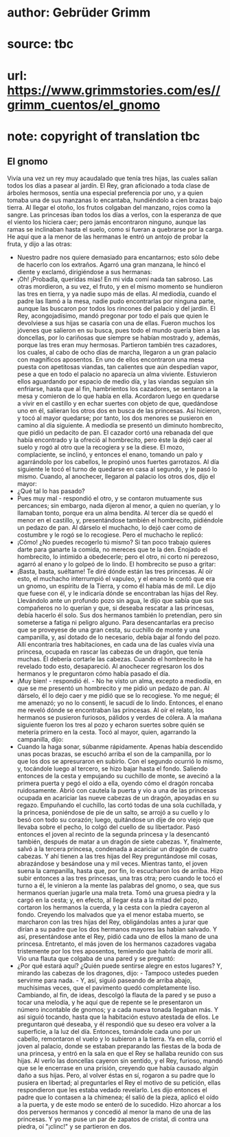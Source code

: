 # author: Gebrüder Grimm
# source: tbc
# url: https://www.grimmstories.com/es//grimm_cuentos/el_gnomo
# note: copyright of translation tbc

## El gnomo 

Vivía una vez un rey muy acaudalado que tenía tres hijas, las cuales
salían todos los días a pasear al jardín. El Rey, gran aficionado a toda
clase de árboles hermosos, sentía una especial preferencia por uno, y a
quien tomaba una de sus manzanas lo encantaba, hundiéndolo a cien brazas
bajo tierra.
Al llegar el otoño, los frutos colgaban del manzano, rojos como la
sangre. Las princesas iban todos los días a verlos, con la esperanza de
que el viento los hiciera caer; pero jamás encontraron ninguno, aunque
las ramas se inclinaban hasta el suelo, como si fueran a quebrarse por
la carga. He aquí que a la menor de las hermanas le entró un antojo de
probar la fruta, y dijo a las otras:
- Nuestro padre nos quiere demasiado para encantarnos; esto sólo debe de
hacerlo con los extraños.
Agarró una gran manzana, le hincó el diente y exclamó, dirigiéndose a
sus hermanas:
- ¡Oh! ¡Probadla, queridas mías! En mi vida comí nada tan sabroso.
Las otras mordieron, a su vez, el fruto, y en el mismo momento se
hundieron las tres en tierra, y ya nadie supo más de ellas.
Al mediodía, cuando el padre las llamó a la mesa, nadie pudo
encontrarlas por ninguna parte, aunque las buscaron por todos los
rincones del palacio y del jardín. El Rey, acongojadísimo, mandó
pregonar por todo el país que quien le devolviese a sus hijas se casaría
con una de ellas.
Fueron muchos los jóvenes que salieron en su busca, pues todo el mundo
quería bien a las doncellas, por lo cariñosas que siempre se habían
mostrado y, además, porque las tres eran muy hermosas. Partieron también
tres cazadores, los cuales, al cabo de ocho días de marcha, llegaron a
un gran palacio con magníficos aposentos. En uno de ellos encontraron
una mesa puesta con apetitosas viandas, tan calientes que aún despedían
vapor, pese a que en todo el palacio no aparecía un alma viviente.
Estuvieron ellos aguardando por espacio de medio día, y las viandas
seguían sin enfriarse, hasta que al fin, hambrientos los cazadores, se
sentaron a la mesa y comieron de lo que había en ella. Acordaron luego
en quedarse a vivir en el castillo y en echar suertes con objeto de que,
quedándose uno en él, salieran los otros dos en busca de las princesas.
Así hicieron, y tocó al mayor quedarse; por tanto, los dos menores se
pusieron en camino al día siguiente.
A mediodía se presentó un diminuto hombrecito, que pidió un pedacito de
pan. El cazador cortó una rebanada del que había encontrado y la ofreció
al hombrecito, pero éste la dejó caer al suelo y rogó al otro que la
recogiera y se la diese. El mozo, complaciente, se inclinó, y entonces
el enano, tomando un palo y agarrándolo por los cabellos, le propinó
unos fuertes garrotazos. Al día siguiente le tocó el turno de quedarse
en casa al segundo, y le pasó lo mismo. Cuando, al anochecer, llegaron
al palacio los otros dos, dijo el mayor:
- ¿Qué tal lo has pasado?
- Pues muy mal - respondió el otro, y se contaron mutuamente sus
percances; sin embargo, nada dijeron al menor, a quien no querían, y lo
llamaban tonto, porque era un alma bendita.
Al tercer día se quedó el menor en el castillo, y, presentándose también
el hombrecito, pidiéndole un pedazo de pan. Al dárselo el muchacho, lo
dejó caer como de costumbre y le rogó se lo recogiese. Pero el muchacho
le replicó:
- ¡Cómo! ¿No puedes recogerlo tú mismo? Si tan poco trabajo quieres
darte para ganarte la comida, no mereces que te la den. Enojado el
hombrecito, lo intimido a obedecerle; pero el otro, ni corto ni
perezoso, agarró al enano y lo golpeó de lo lindo. El hombrecito se puso
a gritar:
- ¡Basta, basta, suéltame! Te diré dónde están las tres princesas.
Al oír esto, el muchacho interrumpió el vapuleo, y el enano le contó que
era un gnomo, un espíritu de la Tierra, y como él había más de mil. Le
dijo que fuese con él, y le indicaría dónde se encontraban las hijas del
Rey. Llevándolo ante un profundo pozo sin agua, le dijo que sabía que
sus compañeros no lo querían y que, si deseaba rescatar a las princesas,
debía hacerlo él solo. Sus dos hermanos también lo pretendían, pero sin
someterse a fatiga ni peligro alguno. Para desencantarlas era preciso
que se proveyese de una gran cesta, su cuchillo de monte y una
campanilla, y, así dotado de lo necesario, debía bajar al fondo del
pozo. Allí encontraría tres habitaciones, en cada una de las cuales
vivía una princesa, ocupada en rascar las cabezas de un dragón, que
tenía muchas. Él debería cortarle las cabezas.
Cuando el hombrecito le ha revelado todo esto, desapareció. Al anochecer
regresaron los dos hermanos y le preguntaron cómo había pasado el día.
- ¡Muy bien! - respondió él. - No he visto un alma, excepto a mediodía,
en que se me presentó un hombrecito y me pidió un pedazo de pan. Al
dárselo, él lo dejo caer y me pidió que se lo recogiese. Yo me negué; él
me amenazó; yo no lo consentí, le sacudí de lo lindo. Entonces, el enano
me reveló dónde se encontraban las princesas.
Al oír el relato, los hermanos se pusieron furiosos, pálidos y verdes de
cólera. A la mañana siguiente fueron los tres al pozo y echaron suertes
sobre quién se metería primero en la cesta. Tocó al mayor, quien,
agarrando la campanilla, dijo:
- Cuando la haga sonar, súbanme rápidamente.
Apenas había descendido unas pocas brazas, se escuchó arriba el son de
la campanilla, por lo que los dos se apresuraron en subirlo. Con el
segundo ocurrió lo mismo, y, tocándole luego al tercero, se hizo bajar
hasta el fondo. Saliendo entonces de la cesta y empujando su cuchillo de
monte, se avecinó a la primera puerta y pegó el oído a ella, oyendo cómo
el dragón roncaba ruidosamente. Abrió con cautela la puerta y vio a una
de las princesas ocupada en acariciar las nueve cabezas de un dragón,
apoyadas en su regazo. Empuñando el cuchillo, las cortó todas de una
sola cuchillada, y la princesa, poniéndose de pie de un salto, se arrojó
a su cuello y lo besó con todo su corazón; luego, quitándose un dije de
oro viejo que llevaba sobre el pecho, lo colgó del cuello de su
libertador. Pasó entonces el joven al recinto de la segunda princesa y
la desencantó también, después de matar a un dragón de siete cabezas. Y,
finalmente, salvó a la tercera princesa, condenada a acariciar un dragón
de cuatro cabezas. Y ahí tienen a las tres hijas del Rey preguntándose
mil cosas, abrazándose y besándose una y mil veces. Mientras tanto, el
joven suena la campanilla, hasta que, por fin, lo escucharon los de
arriba. Hizo subir entonces a las tres princesas, una tras otra; pero
cuando le tocó el turno a él, le vinieron a la mente las palabras del
gnomo, o sea, que sus hermanos querían jugarle una mala treta. Tomó una
gruesa piedra y la cargó en la cesta; y, en efecto, al llegar ésta a la
mitad del pozo, cortaron los hermanos la cuerda, y la cesta con la
piedra cayeron al fondo.
Creyendo los malvados que ya el menor estaba muerto, se marcharon con
las tres hijas del Rey, obligándolas antes a jurar que dirían a su padre
que los dos hermanos mayores las habían salvado. Y así, presentándose
ante el Rey, pidió cada uno de ellos la mano de una princesa.
Entretanto, el más joven de los hermanos cazadores vagaba tristemente
por los tres aposentos, temiendo que habría de morir allí. Vio una
flauta que colgaba de una pared y se preguntó:
- ¿Por qué estará aquí? ¿Quién puede sentirse alegre en estos lugares?
Y, mirando las cabezas de los dragones, dijo: - Tampoco ustedes pueden
servirme para nada. - Y, así, siguió paseando de arriba abajo,
muchísimas veces, que el pavimento quedó completamente liso. Cambiando,
al fin, de ideas, descolgó la flauta de la pared y se puso a tocar una
melodía, y he aquí que de repente se le presentaron un número incontable
de gnomos; y a cada nueva tonada llegaban más. Y así siguió tocando,
hasta que la habitación estuvo atestada de ellos. Le preguntaron qué
deseaba, y él respondió que su deseo era volver a la superficie, a la
luz del día. Entonces, tomándole cada uno por un cabello, remontaron el
vuelo y lo subieron a la tierra. Ya en ella, corrió el joven al palacio,
donde se estaban preparando las fiestas de la boda de una princesa, y
entró en la sala en que el Rey se hallaba reunido con sus hijas. Al
verlo las doncellas cayeron sin sentido, y el Rey, furioso, mandó que se
le encerrase en una prisión, creyendo que había causado algún daño a sus
hijas. Pero, al volver éstas en sí, rogaron a su padre que lo pusiera en
libertad; al preguntarles el Rey el motivo de su petición, ellas
respondieron que les estaba vedado revelarlo. Les dijo entonces el padre
que lo contasen a la chimenea; él salió de la pieza, aplicó el oído a la
puerta, y de este modo se enteró de lo sucedido. Hizo ahorcar a los dos
perversos hermanos y concedió al menor la mano de una de las princesas.
Y yo me puse un par de zapatos de cristal, di contra una piedra, oí
"¡clinc!" y se partieron en dos.
